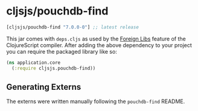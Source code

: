 # cljsjs/pouchdb-find

[](dependency)
```clojure
[cljsjs/pouchdb-find "7.0.0-0"] ;; latest release
```
[](/dependency)

This jar comes with `deps.cljs` as used by the [Foreign Libs][flibs] feature
of the ClojureScript compiler. After adding the above dependency to your project
you can require the packaged library like so:

```clojure
(ns application.core
  (:require cljsjs.pouchdb-find))
```

[flibs]: https://clojurescript.org/reference/packaging-foreign-deps

## Generating Externs

The externs were written manually following the `pouchdb-find` README.
